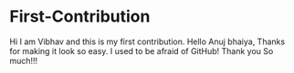 # First-Contribution
Hi I am Vibhav and this is my first contribution.
Hello Anuj bhaiya, Thanks for making it look so easy.
I used to be afraid of GitHub!
Thank you So much!!! 
